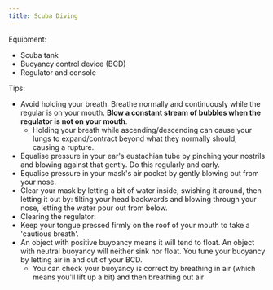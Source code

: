 ```yaml
---
title: Scuba Diving
---
```


Equipment:
- Scuba tank
- Buoyancy control device (BCD)
- Regulator and console

Tips:
- Avoid holding your breath. Breathe normally and continuously while the regular is on your mouth. **Blow a constant stream of bubbles when the regulator is not on your mouth**.
	- Holding your breath while ascending/descending can cause your lungs to expand/contract beyond what they normally should, causing a rupture.
- Equalise pressure in your ear's eustachian tube by pinching your nostrils and blowing against that gently. Do this regularly and early.
- Equalise pressure in your mask's air pocket by gently blowing out from your nose.
- Clear your mask by letting a bit of water inside, swishing it around, then letting it out by: tilting your head backwards and blowing through your nose, letting the water pour out from below.
- Clearing the regulator: 
- Keep your tongue pressed firmly on the roof of your mouth to take a 'cautious breath'.
- An object with positive buyoancy means it will tend to float. An object with neutral buoyancy will neither sink nor float. You tune your buoyancy by letting air in and out of your BCD.
	- You can check your buoyancy is correct by breathing in air (which means you'll lift up a bit) and then breathing out air
